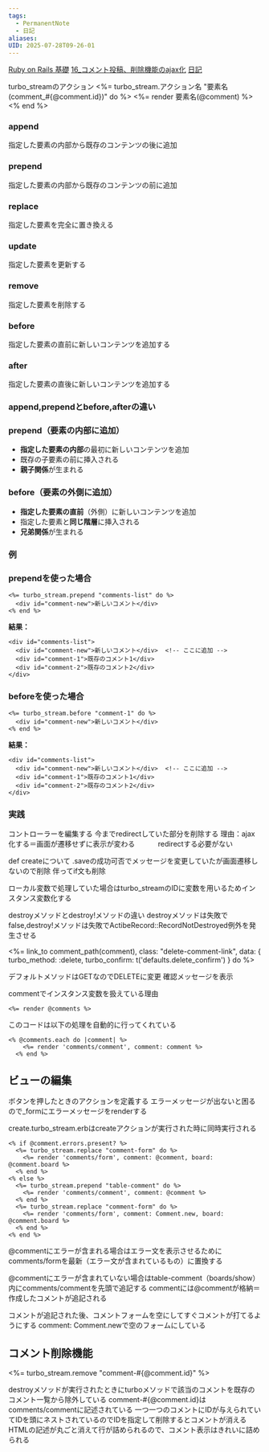 ```yaml
---
tags:
  - PermanentNote
  - 日記
aliases: 
UID: 2025-07-28T09-26-01
---
```

[Ruby on Rails 基礎](Ruby%20on%20Rails%20基礎.md)
[16_コメント投稿、削除機能のajax化](16_コメント投稿、削除機能のajax化.md)
[日記](日記.md)

turbo_streamのアクション
<%= turbo_stream.アクション名 "要素名(comment_#{@comment.id})" do %>
  <%= render 要素名(@comment) %>
<% end %>

### append 
指定した要素の内部から既存のコンテンツの後に追加
### prepend 
指定した要素の内部から既存のコンテンツの前に追加
### replace 
指定した要素を完全に置き換える
### update 
指定した要素を更新する
### remove 
指定した要素を削除する
### before 
指定した要素の直前に新しいコンテンツを追加する
### after 
指定した要素の直後に新しいコンテンツを追加する

### **append,prependとbefore,afterの違い**
### **prepend（要素の内部に追加）**

- **指定した要素の内部**の最初に新しいコンテンツを追加
- 既存の子要素の前に挿入される
- **親子関係**が生まれる

### **before（要素の外側に追加）**

- **指定した要素の直前**（外側）に新しいコンテンツを追加
- 指定した要素と**同じ階層**に挿入される
- **兄弟関係**が生まれる

### 例
### **prependを使った場合**

```
<%= turbo_stream.prepend "comments-list" do %>
  <div id="comment-new">新しいコメント</div>
<% end %>
```

**結果：**

```
<div id="comments-list">
  <div id="comment-new">新しいコメント</div>  <!-- ここに追加 -->
  <div id="comment-1">既存のコメント1</div>
  <div id="comment-2">既存のコメント2</div>
</div>
```

### **beforeを使った場合**

```
<%= turbo_stream.before "comment-1" do %>
  <div id="comment-new">新しいコメント</div>
<% end %>
```

**結果：**

```
<div id="comments-list">
  <div id="comment-new">新しいコメント</div>  <!-- ここに追加 -->
  <div id="comment-1">既存のコメント1</div>
  <div id="comment-2">既存のコメント2</div>
</div>
```

### 実践

コントローラーを編集する
今までredirectしていた部分を削除する
理由：ajax化する＝画面が遷移せずに表示が変わる
　　　redirectする必要がない

def createについて
.saveの成功可否でメッセージを変更していたが画面遷移しないので削除
伴ってif文も削除

ローカル変数で処理していた場合はturbo_streamのIDに変数を用いるためインスタンス変数化する

destroyメソッドとdestroy!メソッドの違い
destroyメソッドは失敗でfalse,destroy!メソッドは失敗でActibeRecord::RecordNotDestroyed例外を発生させる

<%= link_to comment_path(comment), class: "delete-comment-link", data: { turbo_method: :delete, turbo_confirm: t('defaults.delete_confirm') } do %>

デフォルトメソッドはGETなのでDELETEに変更
確認メッセージを表示

commentでインスタンス変数を扱えている理由
```
<%= render @comments %>
```
このコードは以下の処理を自動的に行ってくれている
```
<% @comments.each do |comment| %>
    <%= render 'comments/comment', comment: comment %>
  <% end %>
```

## ビューの編集

ボタンを押したときのアクションを定義する
エラーメッセージが出ないと困るので_formにエラーメッセージをrenderする

create.turbo_stream.erbはcreateアクションが実行された時に同時実行される
```
<% if @comment.errors.present? %>
  <%= turbo_stream.replace "comment-form" do %>
    <%= render 'comments/form', comment: @comment, board: @comment.board %>
  <% end %>
<% else %>
  <%= turbo_stream.prepend "table-comment" do %>
    <%= render 'comments/comment', comment: @comment %>
  <% end %>
  <%= turbo_stream.replace "comment-form" do %>
    <%= render 'comments/form', comment: Comment.new, board: @comment.board %>
  <% end %>
<% end %>
```

@commentにエラーが含まれる場合はエラー文を表示させるためにcomments/formを最新（エラー文が含まれているもの）に置換する

@commentにエラーが含まれていない場合はtable-comment（boards/show）内にcomments/commentを先頭で追記する
commentには@commentが格納＝作成したコメントが追記される

コメントが追記された後、コメントフォームを空にしてすぐコメントが打てるようにする
comment: Comment.newで空のフォームにしている

## コメント削除機能

<%= turbo_stream.remove "comment-#{@comment.id}" %>

destroyメソッドが実行されたときにturboメソッドで該当のコメントを既存のコメント一覧から除外している
comment-#{@comment.id}はcomments/commentに記述されている
一つ一つのコメントにIDが与えられていてIDを頭にネストされているのでIDを指定して削除するとコメントが消えるHTMLの記述が丸ごと消えて行が詰められるので、コメント表示はきれいに詰められる



